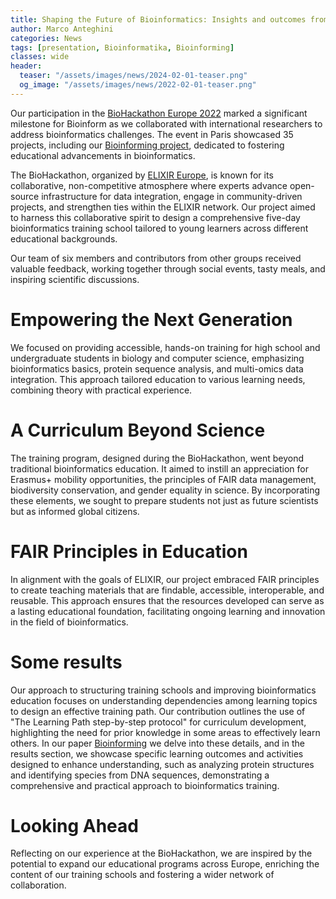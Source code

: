 ```yaml
---
title: Shaping the Future of Bioinformatics: Insights and outcomes from BioHackathon Europe 2022
author: Marco Anteghini
categories: News
tags: [presentation, Bioinformatika, Bioinforming]
classes: wide
header:
  teaser: "/assets/images/news/2024-02-01-teaser.png"
  og_image: "/assets/images/news/2022-02-01-teaser.png"
---
```


Our participation in the [BioHackathon Europe 2022](https://biohackathon-europe.org/index.html) marked a significant milestone for Bioinform as we collaborated with international researchers to address bioinformatics challenges. The event in Paris showcased 35 projects, including our [Bioinforming project](https://github.com/elixir-europe/biohackathon-projects-2022/tree/main/3), dedicated to fostering educational advancements in bioinformatics.

The BioHackathon, organized by [ELIXIR Europe](https://elixir-europe.org/), is known for its collaborative, non-competitive atmosphere where experts advance open-source infrastructure for data integration, engage in community-driven projects, and strengthen ties within the ELIXIR network. Our project aimed to harness this collaborative spirit to design a comprehensive five-day bioinformatics training school tailored to young learners across different educational backgrounds.

Our team of six members and contributors from other groups received valuable feedback, working together through social events, tasty meals, and inspiring scientific discussions.

# Empowering the Next Generation
We focused on providing accessible, hands-on training for high school and undergraduate students in biology and computer science, emphasizing bioinformatics basics, protein sequence analysis, and multi-omics data integration. This approach tailored education to various learning needs, combining theory with practical experience.

# A Curriculum Beyond Science
The training program, designed during the BioHackathon, went beyond traditional bioinformatics education. It aimed to instill an appreciation for Erasmus+ mobility opportunities, the principles of FAIR data management, biodiversity conservation, and gender equality in science. By incorporating these elements, we sought to prepare students not just as future scientists but as informed global citizens.

# FAIR Principles in Education
In alignment with the goals of ELIXIR, our project embraced FAIR principles to create teaching materials that are findable, accessible, interoperable, and reusable. This approach ensures that the resources developed can serve as a lasting educational foundation, facilitating ongoing learning and innovation in the field of bioinformatics.

# Some results
Our approach to structuring training schools and improving bioinformatics education focuses on understanding dependencies among learning topics to design an effective training path. Our contribution outlines the use of "The Learning Path step-by-step protocol" for curriculum development, highlighting the need for prior knowledge in some areas to effectively learn others. In our paper [Bioinforming](https://osf.io/preprints/biohackrxiv/p8n2t) we delve into these details, and in the results section, we showcase specific learning outcomes and activities designed to enhance understanding, such as analyzing protein structures and identifying species from DNA sequences, demonstrating a comprehensive and practical approach to bioinformatics training.

# Looking Ahead
Reflecting on our experience at the BioHackathon, we are inspired by the potential to expand our educational programs across Europe, enriching the content of our training schools and fostering a wider network of collaboration.
